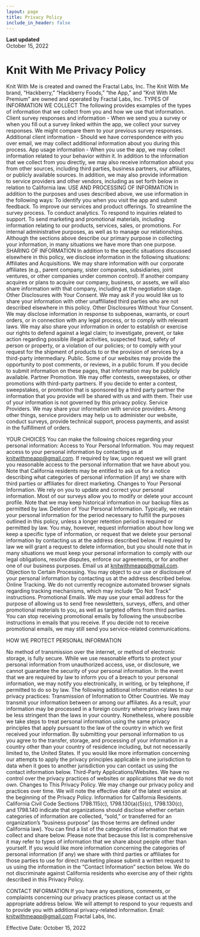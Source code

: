 ```yaml
---
layout: page
title: Privacy Policy
include_in_header: false
---
```


**Last updated**  
October 15, 2022

# Knit With Me Privacy Policy
Knit With Me is created and owned the Fractal Labs, Inc. The Knit With Me brand, “Hackberry,” “Hackberry Foods,” “the App,” and “Knit With Me Premium” are owned and operated by Fractal Labs, Inc.
TYPES OF INFORMATION WE COLLECT
The following provides examples of the types of information that we collect from you and how we use that information.
Client survey responses and information - When we send you a survey or when you fill out a survey linked within the app, we collect your survey responses. We might compare them to your previous survey responses.
Additional client information - Should we have correspondence with you over email, we may collect additional information about you during this process. 
App usage information - When you use the app, we may collect information related to your behavior within it. 
In addition to the information that we collect from you directly, we may also receive information about you from other sources, including third parties, business partners, our affiliates, or publicly available sources. In addition, we may also provide information to service providers and other vendors, including as set forth below in relation to California law.
USE AND PROCESSING OF INFORMATION
In addition to the purposes and uses described above, we use information in the following ways:
To identify you when you visit the app and submit feedback.
To improve our services and product offerings.
To streamline the survey process.
To conduct analytics.
To respond to inquiries related to support.
To send marketing and promotional materials, including information relating to our products, services, sales, or promotions.
For internal administrative purposes, as well as to manage our relationships.
Although the sections above describe our primary purpose in collecting your information, in many situations we have more than one purpose. 
SHARING OF INFORMATION
In addition to the specific situations discussed elsewhere in this policy, we disclose information in the following situations:
Affiliates and Acquisitions. We may share information with our corporate affiliates (e.g., parent company, sister companies, subsidiaries, joint ventures, or other companies under common control). If another company acquires or plans to acquire our company, business, or assets, we will also share information with that company, including at the negotiation stage.
Other Disclosures with Your Consent. We may ask if you would like us to share your information with other unaffiliated third parties who are not described elsewhere in this policy.
Other Disclosures Without Your Consent. We may disclose information in response to subpoenas, warrants, or court orders, or in connection with any legal process, or to comply with relevant laws. We may also share your information in order to establish or exercise our rights to defend against a legal claim; to investigate, prevent, or take action regarding possible illegal activities, suspected fraud, safety of person or property, or a violation of our policies; or to comply with your request for the shipment of products to or the provision of services by a third-party intermediary.
Public. Some of our websites may provide the opportunity to post comments, or reviews, in a public forum. If you decide to submit information on these pages, that information may be publicly available.
Partner Promotion. We may offer contests, sweepstakes, or other promotions with third-party partners. If you decide to enter a contest, sweepstakes, or promotion that is sponsored by a third party partner the information that you provide will be shared with us and with them. Their use of your information is not governed by this privacy policy.
Service Providers. We may share your information with service providers. Among other things, service providers may help us to administer our website, conduct surveys, provide technical support, process payments, and assist in the fulfillment of orders.
 
YOUR CHOICES
You can make the following choices regarding your personal information:
Access to Your Personal Information. You may request access to your personal information by contacting us at knitwithmeapp@gmail.com. If required by law, upon request we will grant you reasonable access to the personal information that we have about you. Note that California residents may be entitled to ask us for a notice describing what categories of personal information (if any) we share with third parties or affiliates for direct marketing.
Changes to Your Personal Information. We rely on you to update and correct your personal information. Most of our surveys allow you to modify or delete your account profile. Note that we may keep historical information in our backup files as permitted by law.
Deletion of Your Personal Information. Typically, we retain your personal information for the period necessary to fulfill the purposes outlined in this policy, unless a longer retention period is required or permitted by law. You may, however, request information about how long we keep a specific type of information, or request that we delete your personal information by contacting us at the address described below. If required by law we will grant a request to delete information, but you should note that in many situations we must keep your personal information to comply with our legal obligations, resolve disputes, enforce our agreements, or for another one of our business purposes. Email us at knitwithmeapp@gmail.com. 
Objection to Certain Processing. You may object to our use or disclosure of your personal information by contacting us at the address described below.
Online Tracking. We do not currently recognize automated browser signals regarding tracking mechanisms, which may include “Do Not Track” instructions.
Promotional Emails. We may use your email address for the purpose of allowing us to send free newsletters, surveys, offers, and other promotional materials to you, as well as targeted offers from third parties. You can stop receiving promotional emails by following the unsubscribe instructions in emails that you receive. If you decide not to receive promotional emails, we may still send you service-related communications.

HOW WE PROTECT PERSONAL INFORMATION

No method of transmission over the internet, or method of electronic storage, is fully secure. While we use reasonable efforts to protect your personal information from unauthorized access, use, or disclosure, we cannot guarantee the security of your personal information. In the event that we are required by law to inform you of a breach to your personal information, we may notify you electronically, in writing, or by telephone, if permitted to do so by law.
The following additional information relates to our privacy practices:
Transmission of Information to Other Countries. We may transmit your information between or among our affiliates. As a result, your information may be processed in a foreign country where privacy laws may be less stringent than the laws in your country. Nonetheless, where possible we take steps to treat personal information using the same privacy principles that apply pursuant to the law of the country in which we first received your information. By submitting your personal information to us you agree to the transfer, storage, and processing of your information in a country other than your country of residence including, but not necessarily limited to, the United States. If you would like more information concerning our attempts to apply the privacy principles applicable in one jurisdiction to data when it goes to another jurisdiction you can contact us using the contact information below.
Third-Party Applications/Websites. We have no control over the privacy practices of websites or applications that we do not own.
Changes to This Privacy Policy. We may change our privacy policy and practices over time. We will note the effective date of the latest version at the beginning of the Privacy Policy.
Information for California Residents. California Civil Code Sections 1798.115(c), 1798.130(a)(5)(c), 1798.130(c), and 1798.140 indicate that organizations should disclose whether certain categories of information are collected, “sold,” or transferred for an organization’s “business purpose” (as those terms are defined under California law). You can find a list of the categories of information that we collect and share below. Please note that because this list is comprehensive it may refer to types of information that we share about people other than yourself. If you would like more information concerning the categories of personal information (if any) we share with third parties or affiliates for those parties to use for direct marketing please submit a written request to us using the information in the “Contact Information” section below. We do not discriminate against California residents who exercise any of their rights described in this Privacy Policy.
 
CONTACT INFORMATION
If you have any questions, comments, or complaints concerning our privacy practices please contact us at the appropriate address below. We will attempt to respond to your requests and to provide you with additional privacy-related information.
Email:
knitwithmeapp@gmail.com 
Fractal Labs, Inc.
 
Effective Date:
October 15, 2022

